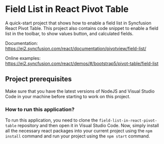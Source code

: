 # Field List in React Pivot Table

A quick-start project that shows how to enable a field list in Syncfusion React Pivot Table. This project also contains code snippet to enable a field list in the toolbar, to show values button, and calculated fields.

Documentation: https://ej2.syncfusion.com/react/documentation/pivotview/field-list/

Online examples: https://ej2.syncfusion.com/react/demos/#/bootstrap5/pivot-table/field-list

## Project prerequisites

Make sure that you have the latest versions of NodeJS and Visual Studio Code in your machine before starting to work on this project.

### How to run this application?

To run this application, you need to clone the `field-list-in-react-pivot-table` repository and then open it in Visual Studio Code. Now, simply install all the necessary react packages into your current project using the `npm install` command and run your project using the `npm start` command.